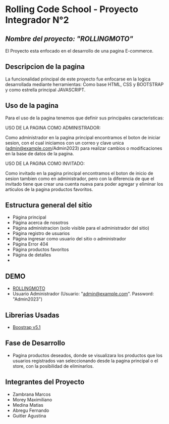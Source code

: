 # **Rolling Code School - Proyecto Integrador N°2**


## ***Nombre del proyecto: "ROLLINGMOTO"***
El Proyecto esta enfocado en el desarrollo de una pagina E-commerce.

## **Descripcion de la pagina**

La funcionalidad principal de este proyecto fue enfocarse en la logica desarrollada mediante herramientas: Como base HTML, CSS y BOOTSTRAP y como estrella principal JAVASCRIPT.

## **Uso de la pagina**
Para el uso de la pagina tenemos que definir sus principales caracteristicas: 

USO DE LA PAGINA COMO ADMINISTRADOR: 

Como administrador en la pagina principal encontramos el boton de iniciar sesion, con el cual iniciamos con un correo y clave unica (admin@example.com/Admin2023) para realizar cambios o modificaciones en la base de datos de la pagina. 

USO DE LA PAGINA COMO INVITADO:

Como invitado en la pagina principal encontramos el boton de inicio de sesion tambien como en administrador, pero con la diferencia de que el invitado tiene que crear una cuenta nueva para poder agregar y eliminar los articulos de la pagina productos favoritos. 

## **Estructura general del sitio**

- Página principal
- Página acerca de nosotros
- Página administracion (solo visible para el administrador del sitio)
- Página registro de usuarios
- Página ingresar como usuario del sitio o administrador
- Página Error 404
- Página productos favoritos
- Página de detalles
- 

## **DEMO**
- [ROLLINGMOTO](https://rollingtechnology.netlify.app)
- Usuario Administrador (Usuario: "admin@example.com". Password: "Admin2023")


## **Librerias Usadas**
- [Boostrap v5.1](https://getbootstrap.com/)


## **Fase de Desarrollo**
- Pagina productos deseados, donde se visualizara los productos que los usuarios registrados van seleccionando desde la pagina principal o el store, con la posibilidad de eliminarlos.


## **Integrantes del Proyecto**
- Zambrana Marcos
- Morey Maximiliano
- Medina Matias
- Abregu Fernando
- Guitler Agustina

